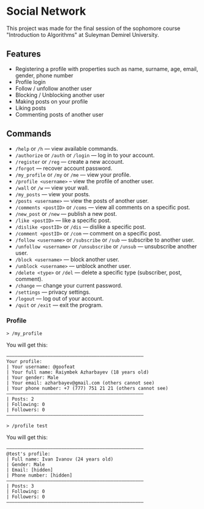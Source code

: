 
# Social Network

This project was made for the final session of the sophomore course "Introduction to Algorithms" at Suleyman Demirel University.


## Features

- Registering a profile with properties such as name, surname, age, email, gender, phone number
- Profile login
- Follow / unfollow another user
- Blocking / Unblocking another user
- Making posts on your profile
- Liking posts
- Commenting posts of another user

## Commands

- `/help` or `/h` — view available commands.
- `/authorize` or `/auth` or `/login` — log in to your account.
- `/register` or `/reg` — create a new account.
- `/forgot` — recover account password.
- `/my_profile` or `/my` or `/me` — view your profile.
- `/profile <username>` – view the profile of another user.
- `/wall` or `/w` — view your wall.
- `/my_posts` — view your posts.
- `/posts <username>` — view the posts of another user.
- `/comments <postID>` or `/coms` — view all comments on a specific post.
- `/new_post` or `/new` — publish a new post.
- `/like <postID>` — like a specific post.
- `/dislike <postID>` or `/dis` — dislike a specific post.
- `/comment <postID>` or `/com` — comment on a specific post.
- `/follow <username>` or `/subscribe` or `/sub` — subscribe to another user.
- `/unfollow <username>` or `/unsubscribe` or `/unsub` — unsubscribe another user.
- `/block <username>` — block another user.
- `/unblock <username>` — unblock another user.
- `/delete <type>` or `/del` — delete a specific type (subscriber, post, comment).
- `/change` — change your current password.
- `/settings` — privacy settings.
- `/logout` — log out of your account.
- `/quit` or `/exit` — exit the program.

### Profile

`> /my_profile`

You will get this:
```
——————————————————————————————————————————————————
Your profile:
| Your username: @goofeat
| Your full name: Raiymbek Azharbayev (18 years old)
| Your gender: Male
| Your email: azharbayev@gmail.com (others cannot see)
| Your phone number: +7 (777) 751 21 21 (others cannot see)
——————————————————————————————————————————————————
| Posts: 2
| Following: 0
| Followers: 0
——————————————————————————————————————————————————
```

`> /profile test`

You will get this:
```
——————————————————————————————————————————————————
@test's profile:
| Full name: Ivan Ivanov (24 years old)
| Gender: Male
| Email: [hidden]
| Phone number: [hidden]
——————————————————————————————————————————————————
| Posts: 3
| Following: 0
| Followers: 0
——————————————————————————————————————————————————
```